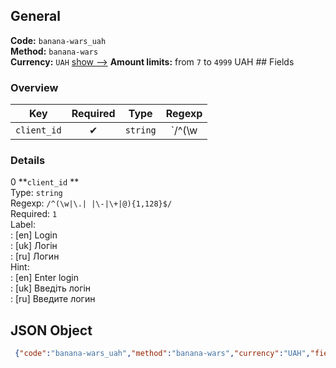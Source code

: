 ## General 
**Code:** `banana-wars_uah`  
**Method:** `banana-wars`  
**Currency:** `UAH` [show -->]() 
**Amount limits:** from `7`  to `4999`  UAH ## Fields 
### Overview 
|Key|Required|Type|Regexp| 
|:---:|:---:|:---:|:---:| 
|`client_id` |✔ |`string` |`/^(\w|\.| |\-|\+|@){1,128}$/` | 
 
### Details 
0 **`client_id` **  
Type: `string`  
Regexp: `/^(\w|\.| |\-|\+|@){1,128}$/`  
Required: `1`  
Label:  
: [en] Login  
: [uk] Логін  
: [ru] Логин  
Hint:  
: [en] Enter login  
: [uk] Введіть логін  
: [ru] Введите логин  
## JSON Object 
```json
 {"code":"banana-wars_uah","method":"banana-wars","currency":"UAH","fields":[{"key":"client_id","type":"string","label":{"en":"Login","uk":"\u041b\u043e\u0433\u0456\u043d","ru":"\u041b\u043e\u0433\u0438\u043d"},"regexp":"\/^(\\w|\\.| |\\-|\\+|@){1,128}$\/","required":true,"position":1,"hint":{"en":"Enter login","uk":"\u0412\u0432\u0435\u0434\u0456\u0442\u044c \u043b\u043e\u0433\u0456\u043d","ru":"\u0412\u0432\u0435\u0434\u0438\u0442\u0435 \u043b\u043e\u0433\u0438\u043d"},"example":"bamicuus"}],"amount_min":7,"amount_max":4999}```  
